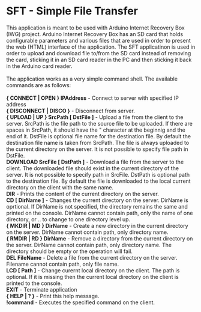 # SFT - Simple File Transfer
This application is meant to be used with Arduino Internet Recovery Box (IWG) project.
Arduino Internet Recovery Box has an SD card that holds configurable parameters and various files
that are used in order to present the web (HTML) interface of the application. The SFT applicatinon
is used in order to upload and download file to/from the SD card instead of removing the card, 
sticking it in an SD card reader in the PC and then sticking it back in the Arduino card reader.</br></br>
The application works as a very simple command shell. The available commands are as follows:</br></br>
**{ CONNECT | OPEN } IPAddress** - Connect to server with specified IP address</br>
**{ DISCONNECT | DISCO }** - Disconnect from server.</br>
**{ UPLOAD | UP } SrcPath [ DstFile ]** - Upload a file from the client to the server. SrcPath is the file path to the source file to be uploaded. If there are spaces in SrcPath, it should have the " character at the beginnig and the end of it. DstFile is optional file name for the destination file. By default the destination file name is taken from SrcPath. The file is always uploaded to the current directory on the server. It is not possible to specify file path in DstFile.</br>
**DOWNLOAD SrcFile [ DstPath ]** - Download a file from the server to the client. The downloaded file should exist in the current directory of the server. It is not possible to specify path in SrcFile. DstPath is optional path to the destination file. By default the file is downloaded to the local current directory on the client with the same name.</br>
**DIR** - Prints the content of the current directory on the server.</br>
**CD [ DirName ]** - Changes the current directory on the server. DirName is oprtional. If DirName is not specified, the directory remains the same and printed on the console. DirName cannot contain path, only the name of one directory, or .. to change to one directory level up.</br>
**{ MKDIR | MD } DirName** - Create a new directory in the current directory on the server. DirName cannot contain path, only directory name.</br>
**{ RMDIR | RD } DirName** - Remove a directory from the current directory on the server. DirName cannot contain path, only directory name. The directory should be empty or the operation will fail.</br>
**DEL FileName** - Delete a file from the current directory on the server. Filename cannot contain path, only file name.</br>
**LCD [ Path ]** - Change curernt local directory on the client. The path is optional. If it is missing then the current local directory on the client is printed to the console.</br>
**EXIT** - Terminate application</br>
**{ HELP | ? }** - Print this help message.</br>
**!command** - Executes the specified command on the client.</br>


